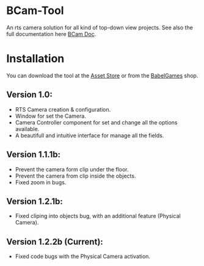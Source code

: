 # BCam-Tool
An rts camera solution for all kind of top-down view projects.
See also the full documentation here [BCam Doc](/BCamDoc.md).

# Installation
You can download the tool at the [Asset Store](https://assetstore.unity.com/publishers/55193) or from the [BabelGames](https://babelgames.es/shop/) shop.

## Version 1.0:
- RTS Camera creation & configuration.
- Window for set the Camera.
- Camera Controller component for set and change all the options available.
- A beautifull and intuitive interface for manage all the fields.

## Version 1.1.1b:
- Prevent the camera form clip under the floor.
- Prevent the camera from clip inside the objects.
- Fixed zoom in bugs.

## Version 1.2.1b:
- Fixed cliping into objects bug, with an additional feature (Physical Camera).

## Version 1.2.2b (Current):
- Fixed code bugs with the Physical Camera activation.